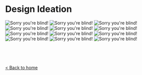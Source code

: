 # Design Ideation

![Sorry you're blind!](./images/design-ideation-images/image9.png "Design Ideation Image 9")
![Sorry you're blind!](./images/design-ideation-images/image6.png "Design Ideation Image 6")
![Sorry you're blind!](./images/design-ideation-images/image10.png "Design Ideation Image 10")
![Sorry you're blind!](./images/design-ideation-images/image7.png "Design Ideation Image 7")
![Sorry you're blind!](./images/design-ideation-images/image3.png "Design Ideation Image 3")
![Sorry you're blind!](./images/design-ideation-images/image1.png "Design Ideation Image 1")
![Sorry you're blind!](./images/design-ideation-images/image8.png "Design Ideation Image 8")
![Sorry you're blind!](./images/design-ideation-images/image5.png "Design Ideation Image 5")
![Sorry you're blind!](./images/design-ideation-images/image11.png "Design Ideation Image 11")
![Sorry you're blind!](./images/design-ideation-images/image2.jpg "Design Ideation Image 2")
![Sorry you're blind!](./images/design-ideation-images/image12.jpg "Design Ideation Image 12")
![Sorry you're blind!](./images/design-ideation-images/image4.jpg "Design Ideation Image 4")

&nbsp;

&nbsp;

[< Back to home](./index.md)